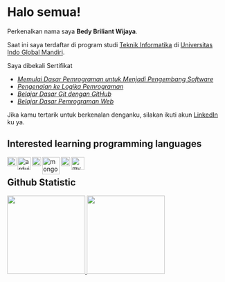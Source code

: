 <!-- ### Hi there 👋 -->

<!--
**bluntswordman/bluntswordman** is a ✨ _special_ ✨ repository because its `README.md` (this file) appears on your GitHub profile.

Here are some ideas to get you started:

- 🔭 I’m currently working on ...
- 🌱 I’m currently learning ...
- 👯 I’m looking to collaborate on ...
- 🤔 I’m looking for help with ...
- 💬 Ask me about ...
- 📫 How to reach me: ...
- 😄 Pronouns: ...
- ⚡ Fun fact: ...
-->

# Halo semua! 

Perkenalkan nama saya **Bedy Briliant Wijaya**.

Saat ini saya terdaftar di program studi [Teknik Informatika](http://if.uigm.ac.id/) di [Universitas Indo Global Mandiri](http://www.uigm.ac.id/).

Saya dibekali Sertifikat
- *[Memulai Dasar Pemrograman untuk Menjadi Pengembang Software](https://www.dicoding.com/certificates/GRX5K13Y2Z0M)*
- *[Pengenalan ke Logika Pemrograman](https://www.dicoding.com/certificates/0LZ0385OQZ65)*
- *[Belajar Dasar Git dengan GitHub](https://www.dicoding.com/certificates/L4PQ3L0DVPO1)*
- *[Belajar Dasar Pemrograman Web](https://www.dicoding.com/certificates/53XEWRYOKXRN)*

Jika kamu tertarik untuk berkenalan denganku, silakan ikuti akun [LinkedIn](https://www.linkedin.com/in/bedy-briliant-wijaya-637560229/) ku ya.

## Interested learning programming languages
<a href="#"><img align="left" alt="cpp" title="cpp" width="21px" src="https://upload.wikimedia.org/wikipedia/commons/1/18/ISO_C%2B%2B_Logo.svg" /> </a>
<a href="#"><img align="left" alt="arduino" title="arduino" width="30px" src="https://upload.wikimedia.org/wikipedia/commons/8/87/Arduino_Logo.svg" /> </a>
<a href="#"><img align="left" alt="JavaScript" title="JavaScript" width="21px" src="https://upload.wikimedia.org/wikipedia/commons/9/99/Unofficial_JavaScript_logo_2.svg"/></a>
<a href="#"><img align="left" alt="mongoDB" title="mongoDB" width="40px" src="https://upload.wikimedia.org/wikipedia/commons/9/93/MongoDB_Logo.svg"/></a>
<a href="https://nodejs.org/"><img align="left" alt="NodeJS" title="NodeJS" width="21px" src="https://seeklogo.com/images/N/nodejs-logo-FBE122E377-seeklogo.com.png" /></a>
<a href="#"><img align="left" alt="mySQL" title="mySQL" width="30px" src="https://upload.wikimedia.org/wikipedia/commons/0/0a/MySQL_textlogo.svg" /></a>

<br>

## Github Statistic

<p align="left">
<a href="https://github.com/bluntswordman">
  <img height="180em" src="https://github-readme-stats-eight-theta.vercel.app/api?username=bluntswordman&show_icons=true&theme=algolia&include_all_commits=true&count_private=true"/>
  <img height="180em" src="https://github-readme-stats-eight-theta.vercel.app/api/top-langs/?username=bluntswordman&layout=compact&langs_count=8&theme=algolia"/>
</a>
</p>

